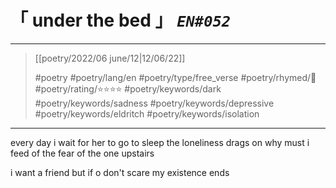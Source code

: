 # &#12300; under the bed &#12301; *`EN#052`*

---

> [[poetry/2022/06 june/12|12/06/22]]
> 
> #poetry 
> #poetry/lang/en 
> #poetry/type/free_verse 
> #poetry/rhymed/🔴 
> #poetry/rating/⭐⭐⭐⭐ 
> #poetry/keywords/dark #poetry/keywords/sadness #poetry/keywords/depressive #poetry/keywords/eldritch #poetry/keywords/isolation 

---

every day i wait for her
to go to sleep
the loneliness drags on
why must i feed of the fear
of the one upstairs

i want a friend
but if o don't scare
my existence ends